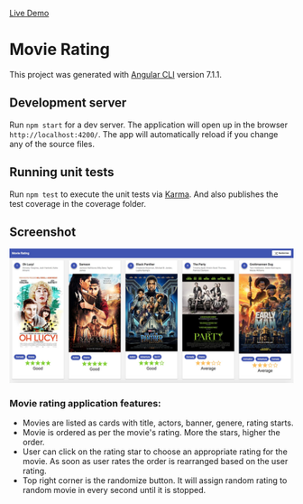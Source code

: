 [Live Demo](https://ng-movie-rating.stackblitz.io)

# Movie Rating

This project was generated with [Angular CLI](https://github.com/angular/angular-cli) version 7.1.1.

## Development server

Run `npm start` for a dev server. The application will open up in the browser `http://localhost:4200/`. The app will automatically reload if you change any of the source files.

## Running unit tests

Run `npm test` to execute the unit tests via [Karma](https://karma-runner.github.io). And also publishes the test coverage in the coverage folder.

## Screenshot

![screenshot of the application](https://raw.githubusercontent.com/shalinjames/ng-movie-rating/master/application-screenshot.jpeg)

### Movie rating application features:

- Movies are listed as cards with title, actors, banner, genere, rating starts.
- Movie is ordered as per the movie's rating. More the stars, higher the order.
- User can click on the rating star to choose an appropriate rating for the movie. As soon as user rates the order is rearranged based on the user rating.
- Top right corner is the randomize button. It will assign random rating to random movie in every second until it is stopped.
